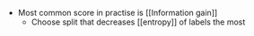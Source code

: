 - Most common score in practise is [[Information gain]]
	- Choose split that decreases [[entropy]] of labels the most
